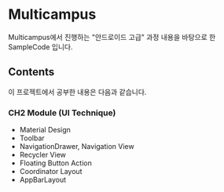 # Multicampus 

Multicampus에서 진행하는 "안드로이드 고급" 과정 내용을 바탕으로 한 SampleCode 입니다. 

## Contents
이 프로젝트에서 공부한 내용은 다음과 같습니다.

### CH2 Module (UI Technique)
* Material Design
* Toolbar
* NavigationDrawer, Navigation View
* Recycler View
* Floating Button Action
* Coordinator Layout
* AppBarLayout
